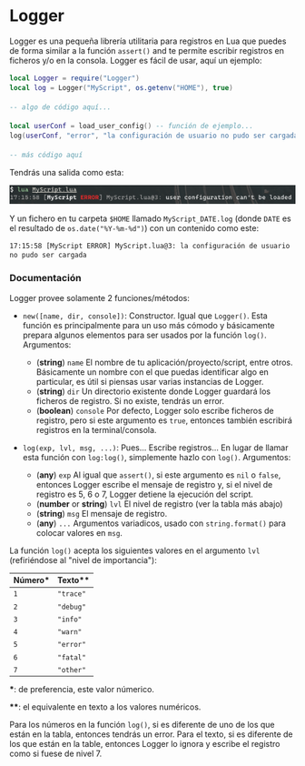 # Logger

Logger es una pequeña librería utilitaria para registros en Lua que puedes de forma similar a la función `assert()` and te permite escribir registros en ficheros y/o en la consola. Logger es fácil de usar, aquí un ejemplo:

```lua
local Logger = require("Logger")
local log = Logger("MyScript", os.getenv("HOME"), true)

-- algo de código aquí...

local userConf = load_user_config() -- función de ejemplo...
log(userConf, "error", "la configuración de usuario no pudo ser cargada")

-- más código aquí
```

Tendrás una salida como esta:

![Capture 1](cap1.png)

Y un fichero en tu carpeta `$HOME` llamado `MyScript_DATE.log` (donde `DATE` es el resultado de `os.date("%Y-%m-%d")`) con un contenido como este:

```
17:15:58 [MyScript ERROR] MyScript.lua@3: la configuración de usuario no pudo ser cargada
```

### Documentación

Logger provee solamente 2 funciones/métodos:

  * `new([name, dir, console])`: Constructor. Igual que `Logger()`. Esta función es principalmente para un uso más cómodo y básicamente prepara algunos elementos para ser usados por la función `log()`. Argumentos:
    * (__string__) `name` El nombre de tu aplicación/proyecto/script, entre otros. Básicamente un nombre con el que puedas identificar algo en particular, es útil si piensas usar varias instancias de Logger.
    * (__string__) `dir` Un directorio existente donde Logger guardará los ficheros de registro. Si no existe, tendrás un error.
    * (__boolean__) `console` Por defecto, Logger solo escribe ficheros de registro, pero si este argumento es `true`, entonces también escribirá registros en la terminal/consola.

  * `log(exp, lvl, msg, ...)`: Pues... Escribe registros... En lugar de llamar esta función con `log:log()`, simplemente hazlo con `log()`. Argumentos:
    * (__any__) `exp` Al igual que `assert()`, si este argumento es `nil` o `false`, entonces Logger escribe el mensaje de registro y, si el nivel de registro es 5, 6 o 7, Logger detiene la ejecución del script.
    * (__number__ or __string__) `lvl` El nivel de registro (ver la tabla más abajo)
    * (__string__) `msg` El mensaje de registro.
    * (__any__) `...` Argumentos variadicos, usado con `string.format()` para colocar valores en `msg`.

La función `log()` acepta los siguientes valores en el argumento `lvl` (refiriéndose al "nivel de importancia"):

| Número\* | Texto\*\* |
| :----- | :----- |
| `1` | `"trace"` |
| `2` | `"debug"` |
| `3` | `"info"`  |
| `4` | `"warn"`  |
| `5` | `"error"` |
| `6` | `"fatal"` |
| `7` | `"other"` |

__\*__: de preferencia, este valor númerico.

__\*\*__: el equivalente en texto a los valores numéricos.

Para los números en la función `log()`, si es diferente de uno de los que están en la tabla, entonces tendrás un error. Para el texto, si es diferente de los que están en la table, entonces Logger lo ignora y escribe el registro como si fuese de nivel 7.